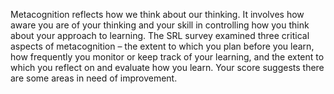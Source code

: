 Metacognition reflects how we think about our thinking. It involves how aware you are of your thinking and your skill in controlling how you think about your approach to learning. The SRL survey examined three critical aspects of metacognition – the extent to which you plan before you learn, how frequently you monitor or keep track of your learning, and the extent to which you reflect on and evaluate how you learn. Your score suggests there are some areas in need of improvement.

